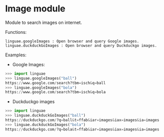 # Image module

Module to search images on internet.

Functions:
```
linguae.googleImages : Open browser and query Google images.
linguae.duckduckGoImages : Open browser and query Duckduckgo images.
```

Examples:

- Google Images:
```python
>>> import linguae
>>> linguae.googleImages("ball")
https://www.google.com/search?tbm=isch&q=ball
>>> linguae.googleImages("bola")
https://www.google.com/search?tbm=isch&q=bola
```

- Duckduckgo images
```python
>>> import linguae
>>> linguae.duckduckGoImages("ball")
https://duckduckgo.com/?q=ball&t=ffab&iar=images&iax=images&ia=images
>>> linguae.duckduckGoImages("bola")
https://duckduckgo.com/?q=bola&t=ffab&iar=images&iax=images&ia=images
```
